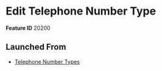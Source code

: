 # Edit Telephone Number Type

**Feature ID** 20200

## Launched From

- [Telephone Number Types](Telephone%20Number%20Types.md)











































































